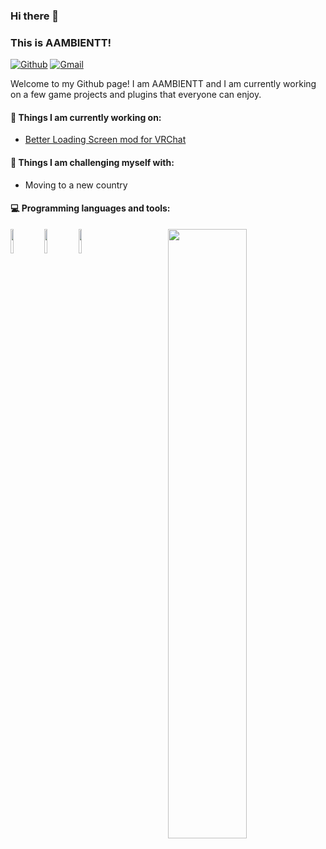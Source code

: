 ### Hi there 👋 
### This is AAMBIENTT!

[![Github](https://img.shields.io/badge/-Github-000?style=flat&logo=Github&logoColor=white)](https://github.com/AAMBIENTT)
[![Gmail](https://img.shields.io/badge/-Gmail-c14438?style=flat&logo=Gmail&logoColor=white)](mailto:jacobschwartz115@gmail.com)

Welcome to my Github page! I am AAMBIENTT and I am currently working on a few game projects and plugins that everyone can enjoy.

#### 🌱 Things I am currently working on: 
- [Better Loading Screen mod for VRChat](https://github.com/Grummus/BetterLoadingScreen)

#### :muscle: Things I am challenging myself with:
- Moving to a new country

#### :computer: Programming languages and tools: 
<p>
	<img width="50%" align="right" src="https://github-readme-stats.vercel.app/api?username=AAMBIENTT&show_icons=true&hide_border=true" />

<code><img width="10%" src="https://www.vectorlogo.zone/logos/java/java-ar21.svg"></code>
<code><img width="10%" src="https://www.vectorlogo.zone/logos/python/python-ar21.svg"></code>
<code><img width="10%" src="https://static.cdnlogo.com/logos/c/27/c.svg"></code>
</p>
